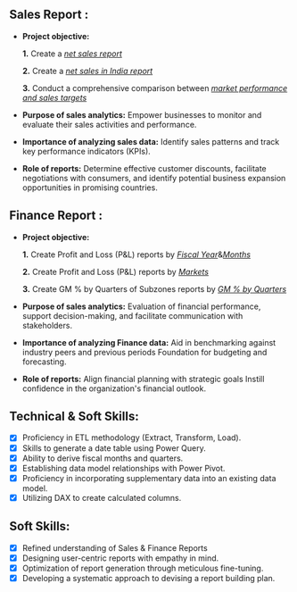 
## Sales Report :


- **Project objective:** 

    **1.** Create a _[net sales report](https://github.com/Deepikakasikota/Sales_Excel_Project/blob/main/net%20sales%20report.pdf)_

    **2.** Create a _[net sales in India report](https://github.com/Deepikakasikota/Sales_Excel_Project/blob/main/net%20sales%20in%20india.pdf)_

    **3.** Conduct a comprehensive comparison between _[market performance and sales targets](https://github.com/Deepikakasikota/Sales_Excel_Project/blob/main/P%20%26%20L%20for%20Markets%20report.pdf)_
- **Purpose of sales analytics:** Empower businesses to monitor and evaluate their sales activities and performance.

- **Importance of analyzing sales data:** Identify sales patterns and track key performance indicators (KPIs).

- **Role of reports:** Determine effective customer discounts, facilitate negotiations with consumers, and identify potential business expansion opportunities in promising countries.


## Finance Report :

- **Project objective:** 

    **1.** Create Profit and Loss (P&L) reports by _[Fiscal Year](https://github.com/Deepikakasikota/Sales_Excel_Project/blob/main/P%20%26%20L%20Year%20report.pdf)_&_[Months](https://github.com/Deepikakasikota/Sales_Excel_Project/blob/main/P%20%26%20L%20Months%20report.pdf)_

   **2.** Create Profit and Loss (P&L) reports by _[Markets](https://github.com/Deepikakasikota/Sales_Excel_Project/blob/main/P%20%26%20L%20for%20Markets%20report.pdf)_
  
   **3.** Create GM % by Quarters of Subzones reports by _[GM % by Quarters](https://github.com/Deepikakasikota/Sales_Excel_Project/blob/main/GM%20%25%20by%20Quarters.pdf)_

- **Purpose of sales analytics:** Evaluation of financial performance, support decision-making, and facilitate communication with stakeholders.

- **Importance of analyzing Finance data:** Aid in benchmarking against industry peers and previous periods Foundation for budgeting and forecasting.

- **Role of reports:** Align financial planning with strategic goals Instill confidence in the organization's financial outlook.


## Technical & Soft Skills:
- [x]	Proficiency in ETL methodology (Extract, Transform, Load).
- [x]	Skills to generate a date table using Power Query.
- [x]	Ability to derive fiscal months and quarters.
- [x]	Establishing data model relationships with Power Pivot.
- [x]	Proficiency in incorporating supplementary data into an existing data model.
- [x]	Utilizing DAX to create calculated columns.

## Soft Skills:
- [x]	Refined understanding of Sales & Finance Reports
- [x]	Designing user-centric reports with empathy in mind.
- [x]	Optimization of report generation through meticulous fine-tuning.
- [x]	Developing a systematic approach to devising a report building plan.
